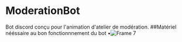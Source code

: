 # ModerationBot
Bot discord conçu pour l'animation d'atelier de modération.
##Matériel nééssaire au bon fonctionnnement du bot
•![Frame 7](https://user-images.githubusercontent.com/85356491/120825331-93f4fe80-c559-11eb-8bc8-056086c4eb3b.png)
